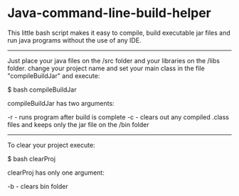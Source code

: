 # Java-command-line-build-helper
This little bash script makes it easy to compile, build executable jar files and run java programs without the use of any IDE.

-------------------------------------------------------------------------------------------------------------------------------
Just place your java files on the /src folder and your libraries on the /libs folder. change your project name and set your main class in the file "compileBuildJar" and execute:
 
$ bash compileBuildJar 
 
compileBuildJar has two arguments:

-r - runs program after build is complete
-c - clears out any compiled .class files and keeps only the jar file on the /bin folder

-------------------------------------------------------------------------------------------------------------------------------
To clear your project execute:

$ bash clearProj
 
clearProj has only one argument:
 
-b - clears bin folder
